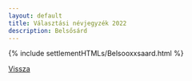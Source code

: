 ```yaml
---
layout: default
title: Választási névjegyzék 2022
description: Belsősárd
---
```


{% include settlementHTMLs/Belsooxxsaard.html %}

[Vissza](./)